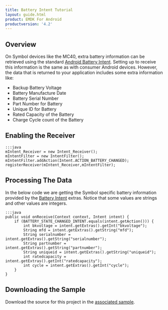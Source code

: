 ```yaml
---
title: Battery Intent Tutorial
layout: guide.html
product: EMDK For Android
productversion: '4.2'
---
```


## Overview
On Symbol devices like the MC40, extra battery information can be retrieved using the standard [Android Battery Intent](http://developer.android.com/training/monitoring-device-state/battery-monitoring.html). Setting up to receive this information is the same as with consumer Android devices. However, the data that is returned to your application includes some extra information like:

* Backup Battery Voltage
* Battery Manufacture Date
* Battery Serial Number
* Part Number for Battery
* Unique ID for Battery
* Rated Capacity of the Battery
* Charge Cycle count of the Battery 

## Enabling the Receiver 

	:::java
	mIntent_Receiver = new Intent_Receiver();  
	mIntentFilter = new IntentFilter();  
	mIntentFilter.addAction(Intent.ACTION_BATTERY_CHANGED);  
	registerReceiver(mIntent_Receiver,mIntentFilter);  

## Processing The Data
In the below code we are getting the Symbol specific battery information provided by the [Battery Intent](/emdk-for-android/4-2/guide/reference/refbatteryintent) extras. Notice that some values are strings and other values are integers.

	:::java
	public void onReceive(Context context, Intent intent) {      
		if (BATTERY_STATE_CHANGED_INTENT.equals(intent.getAction())) {          
			int bkvoltage = intent.getExtras().getInt("bkvoltage");  
			String mfd = intent.getExtras().getString("mfd");  
			String serialnumber = intent.getExtras().getString("serialnumber");  
			String partnumber = intent.getExtras().getString("partnumber");  
			String uniqueid = intent.getExtras().getString("uniqueid");  
			int ratedcapacity = intent.getExtras().getInt("ratedcapacity");  
			int cycle = intent.getExtras().getInt("cycle");  
		}  
	} 

## Downloading the Sample
Download the source for this project in the [associated sample](/emdk-for-android/4-2/guide/sample/samplebatteryintent).











